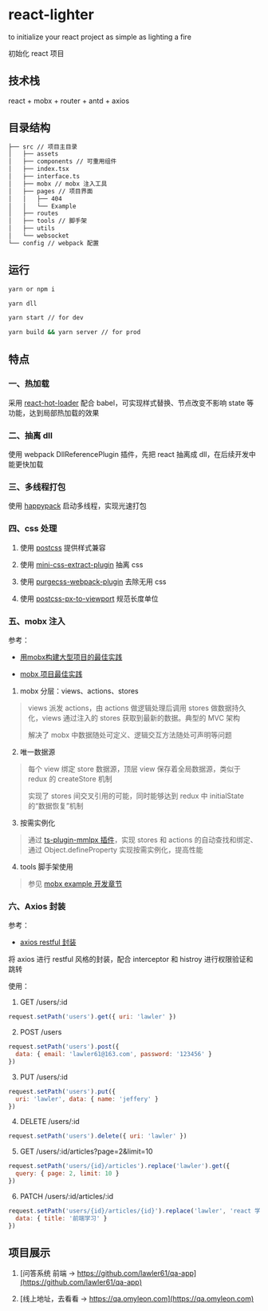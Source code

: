# react-lighter

to initialize your react project as simple as lighting a fire

初始化 react 项目

## 技术栈

react + mobx + router + antd + axios

## 目录结构

```markdown
├── src // 项目主目录
│   ├── assets
│   ├── components // 可重用组件
│   ├── index.tsx
│   ├── interface.ts
│   ├── mobx // mobx 注入工具
│   ├── pages // 项目界面
│   │   ├── 404
│   │   └── Example
│   ├── routes
│   ├── tools // 脚手架
│   ├── utils
│   └── websocket
└── config // webpack 配置
```

## 运行

```bash
yarn or npm i

yarn dll

yarn start // for dev

yarn build && yarn server // for prod
```

## 特点

### 一、热加载

采用 [react-hot-loader](https://github.com/gaearon/react-hot-loader) 配合 babel，可实现样式替换、节点改变不影响 state 等功能，达到局部热加载的效果

### 二、抽离 dll

使用 webpack DllReferencePlugin 插件，先把 react 抽离成 dll，在后续开发中能更快加载

### 三、多线程打包

使用 [happypack](https://github.com/amireh/happypack) 启动多线程，实现光速打包

### 四、css 处理

1. 使用 [postcss](https://github.com/postcss/postcss) 提供样式兼容

2. 使用 [mini-css-extract-plugin](https://github.com/webpack-contrib/mini-css-extract-plugin) 抽离 css

3. 使用 [purgecss-webpack-plugin](https://github.com/FullHuman/purgecss-webpack-plugin) 去除无用 css

4. 使用 [postcss-px-to-viewport](https://github.com/evrone/postcss-px-to-viewport) 规范长度单位

### 五、mobx 注入

参考：

- [用mobx构建大型项目的最佳实践](https://juejin.im/post/5c627df76fb9a049c232e990)

- [mobx 项目最佳实践](https://github.com/luruozhou/mobx-example)

1. mobx 分层：views、actions、stores

> views 派发 actions，由 actions 做逻辑处理后调用 stores 做数据持久化，views 通过注入的 stores 获取到最新的数据。典型的 MVC 架构
>
> 解决了 mobx 中数据随处可定义、逻辑交互方法随处可声明等问题

2. 唯一数据源

> 每个 view 绑定 store 数据源，顶层 view 保存着全局数据源，类似于 redux 的 createStore 机制
>
> 实现了 stores 间交叉引用的可能，同时能够达到 redux 中 initialState 的“数据恢复”机制

3. 按需实例化

> 通过 [ts-plugin-mmlpx 插件](https://github.com/mmlpxjs/ts-plugin-mmlpx)，实现 stores 和 actions 的自动查找和绑定、通过 Object.defineProperty 实现按需实例化，提高性能

4. tools 脚手架使用

> 参见 [mobx example 开发章节](https://github.com/luruozhou/mobx-example#%E5%BC%80%E5%8F%91)

### 六、Axios 封装

参考：

- [axios restful 封装](https://github.com/zhaotoday/rest)

将 axios 进行 restful 风格的封装，配合 interceptor 和 histroy 进行权限验证和跳转

使用：

1. GET /users/:id

```js
request.setPath('users').get({ uri: 'lawler' })
```

2. POST /users

```js
request.setPath('users').post({
  data: { email: 'lawler61@163.com', password: '123456' }
})
```

3. PUT /users/:id

```js
request.setPath('users').put({
  uri: 'lawler', data: { name: 'jeffery' }
})
```

4. DELETE /users/:id

```js
request.setPath('users').delete({ uri: 'lawler' })
```

5. GET /users/:id/articles?page=2&limit=10

```js
request.setPath('users/{id}/articles').replace('lawler').get({
  query: { page: 2, limit: 10 }
})
```

6. PATCH /users/:id/articles/:id

```js
request.setPath('users/{id}/articles/{id}').replace('lawler', 'react 学习之路').patch({
  data: { title: '前端学习' }
})
```

## 项目展示

1. [问答系统 前端 -> https://github.com/lawler61/qa-app](https://github.com/lawler61/qa-app)

2. [线上地址，去看看 -> https://qa.omyleon.com](https://qa.omyleon.com)
